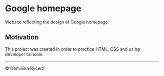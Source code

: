 # Google homepage

Website reflecting the design of Google homepage.

## Motivation

This project was created in order to practice HTML, CSS and using developer console.

- - -
© Dominika Rycerz
